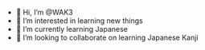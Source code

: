 - 👋 Hi, I’m @WAK3
- 👀 I’m interested in learning new things
- 🌱 I’m currently learning Japanese
- 💞️ I’m looking to collaborate on learning Japanese Kanji


<!---
WAK3/WAK3 is a ✨ special ✨ repository because its `README.md` (this file) appears on your GitHub profile.
You can click the Preview link to take a look at your changes.
--->
